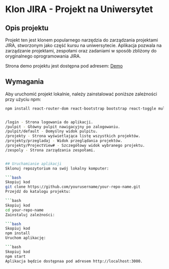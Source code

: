 # Klon JIRA - Projekt na Uniwersytet

## Opis projektu

Projekt ten jest klonem popularnego narzędzia do zarządzania projektami JIRA, stworzonym jako część kursu na uniwersytecie. Aplikacja pozwala na zarządzanie projektami, zespołami oraz zadaniami w sposób zbliżony do oryginalnego oprogramowania JIRA. 

Strona demo projektu jest dostępna pod adresem: [Demo](https://jira-prod.vercel.app/)

## Wymagania

Aby uruchomić projekt lokalnie, należy zainstalować poniższe zależności przy użyciu npm:

```bash
npm install react-router-dom react-bootstrap bootstrap react-toggle multiselect-react-dropdown @mui/x-data-grid @mui/material @emotion/react @emotion/styled react-bootstrap-icons --save


/login - Strona logowania do aplikacji.
/pulpit - Główny pulpit nawigacyjny po zalogowaniu.
/pulpit/default - Domyślny widok pulpitu.
/projekty - Strona wyświetlająca listę wszystkich projektów.
/projekty/przegladaj - Widok przeglądania projektów.
/projekty/ProjectView# - Szczegółowy widok wybranego projektu.
/zespoly - Strona zarządzania zespołami.


## Uruchamianie aplikacji
Sklonuj repozytorium na swój lokalny komputer:

```bash
Skopiuj kod
git clone https://github.com/yourusername/your-repo-name.git
Przejdź do katalogu projektu:

```bash
Skopiuj kod
cd your-repo-name
Zainstaluj zależności:

```bash
Skopiuj kod
npm install
Uruchom aplikację:

```bash
Skopiuj kod
npm start
Aplikacja będzie dostępnaa pod adresem http://localhost:3000.

